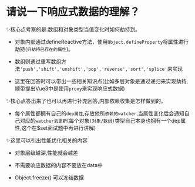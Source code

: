 # 请说一下响应式数据的理解？

✨核心点考察的是:数组和对象类型当值变化时如何劫持到。

  * 对象内部通过defineReactive方法，使用`Object.defineProperty`将属性进行劫持(`只劫持已存在的属性`)。
  * 数组则通过重写数组方法`'push','shift','unshift','pop','reverse','sort','splice'`来实现

  * 这里在回答时可以带出一些相关知识点(比如多层对象是通过递归来实现劫持,顺带提出Vue3中是使用`proxy`来实现响应式数据)

✨核心点答出来了也可以再进行补充回答,内部依赖收集是怎样做到的。

  * 每个属性都拥有自己的`dep属性`,存放他所`依赖的watcher`,当属性变化后会通知自己对应的`watcher去更新`(每个对象`(对象/数组)`类型自己本身也拥有一个dep属性,这个在$set面试题中再进行讲解)

✨这里可以引出性能优化相关的内容

  * 对象层级越深,性能就会越差

  * 不需要响应数据的内容不要放在data中

  * Object.freeze() 可以冻结数据
